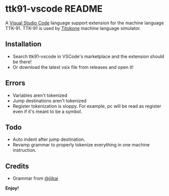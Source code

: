 # ttk91-vscode README

A [Visual Studio Code](https://code.visualstudio.com/) language support extension for the machine language TTK-91.
TTK-91 is used by [Titokone](https://github.com/titokone/titokone) machine language simulator.

## Installation

-   Search ttk91-vscode in VSCode's marketplace and the extension should be there!
-   Or download the latest vsix file from releases and open it!

## Errors

-   Variables aren't tokenized
-   Jump destinations aren't tokenized
-   Register tokenization is sloppy. For example, pc will be read as register even if it's meant to be a symbol.

## Todo

-   Auto indent after jump destination.
-   Revamp grammar to properly tokenize everything in one machine instruction.

## Credits

-   Grammar from [@jiikai](https://github.com/jiikai/language-ttk91)

**Enjoy!**
